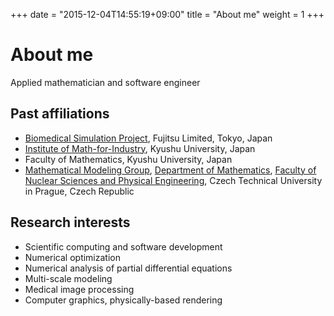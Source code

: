 +++
date = "2015-12-04T14:55:19+09:00"
title = "About me"
weight = 1
+++

# About me

Applied mathematician and software engineer

## Past affiliations

* [Biomedical Simulation Project](http://jp.fujitsu.com/solutions/medical///nhic/seitai/index.html),
  Fujitsu Limited, Tokyo, Japan
* [Institute of Math-for-Industry](http://www.imi.kyushu-u.ac.jp/), Kyushu
  University, Japan
* Faculty of Mathematics, Kyushu University, Japan
* [Mathematical Modeling Group](http://mmg.fjfi.cvut.cz/), [Department of
  Mathematics](http://km.fjfi.cvut.cz/en/), [Faculty of Nuclear Sciences and
  Physical Engineering](https://www.fjfi.cvut.cz/), Czech Technical University
  in Prague, Czech Republic

## Research interests

* Scientific computing and software development
* Numerical optimization
* Numerical analysis of partial differential equations
* Multi-scale modeling
* Medical image processing
* Computer graphics, physically-based rendering
